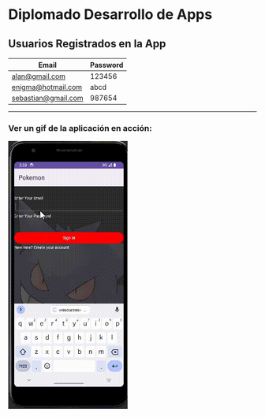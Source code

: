 
# Diplomado Desarrollo de Apps

## Usuarios Registrados en la App

| **Email**               | **Password** |
|-------------------------|--------------|
| alan@gmail.com          | 123456       |
| enigma@hotmail.com      | abcd         |
| sebastian@gmail.com       | 987654       |


---

### Ver un gif de la aplicación en acción:

[![Ver Gif](gif/video.gif)](gif/video.gif)
